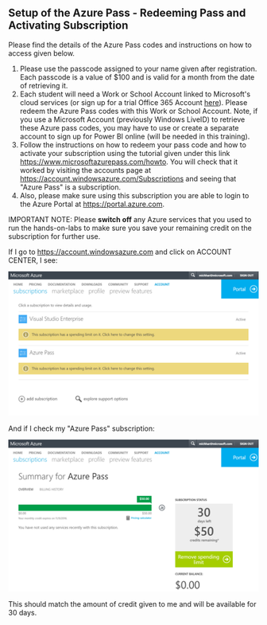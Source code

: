 ## Setup of the Azure Pass - Redeeming Pass and Activating Subscription

Please find the details of the Azure Pass codes and instructions on how to access given below.

1.	Please use the passcode assigned to your name given after registration. Each passcode is a value of $100 and is valid for a month from the date of retrieving it.
2.	Each student will need a Work or School Account linked to Microsoft's cloud services (or sign up for a trial Office 365 Account [here](https://support.office.com/en-us/article/Sign-up-for-a-free-Office-365-for-business-trial-f340d012-ad0f-4b13-b539-8b160f3e9644?ui=en-US&rs=en-US&ad=US)).  Please redeem the Azure Pass codes with this Work or School Account.    Note, if you use a Microsoft Account (previously Windows LiveID) to retrieve these Azure pass codes, you may have to use or create a separate account to sign up for Power BI online (will be needed in this training).
4.	Follow the instructions on how to redeem your pass code and how to activate your subscription using the tutorial given under this link https://www.microsoftazurepass.com/howto.  You will check that it worked by visiting the accounts page at  https://account.windowsazure.com/Subscriptions and seeing that "Azure Pass" is a subscription.
5.	Also, please make sure using this subscription you are able to login to the Azure Portal at https://portal.azure.com.

IMPORTANT NOTE: Please **switch off** any Azure services that you used to run the hands-on-labs to make sure you save your remaining credit on the subscription for further use.

If I go to https://account.windowsazure.com and click on ACCOUNT CENTER, I see:

![my subscriptions](imgs/azure_pass5.PNG)

And if I check my "Azure Pass" subscription:

![my azure pass credits](imgs/azure_pass6.PNG)

This should match the amount of credit given to me and will be available for 30 days.
